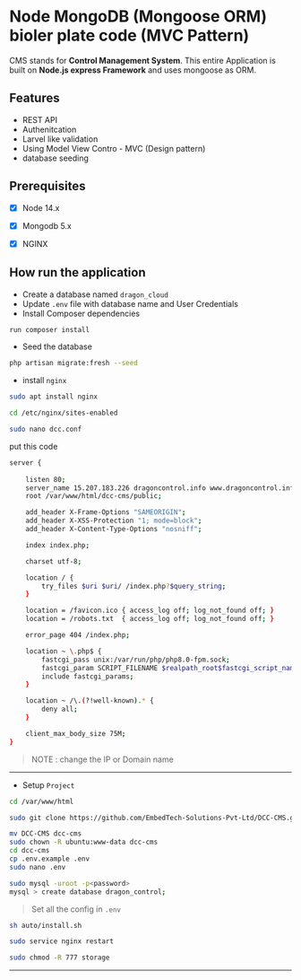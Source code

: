 # Node MongoDB (Mongoose ORM) bioler plate code (MVC Pattern)

CMS stands for __Control Management System__.
This entire Application is built on __Node.js express Framework__ and uses mongoose as ORM.

## Features

* REST API
* Authenitcation 
* Larvel like validation
* Using Model View Contro - MVC (Design pattern)
* database seeding

## Prerequisites
  
-  [x] Node 14.x 
-  [x] Mongodb 5.x
-  [x] NGINX



## How run the application

* Create a database named `dragon_cloud`
* Update `.env` file with database name and User Credentials
* Install Composer dependencies

```bash
run composer install
```

* Seed the database

```bash
php artisan migrate:fresh --seed
```


* install `nginx`
```sh
sudo apt install nginx

cd /etc/nginx/sites-enabled

sudo nano dcc.conf
```

put this code 

```sh
server {
    
    listen 80;
    server_name 15.207.183.226 dragoncontrol.info www.dragoncontrol.info;
    root /var/www/html/dcc-cms/public;

    add_header X-Frame-Options "SAMEORIGIN";
    add_header X-XSS-Protection "1; mode=block";
    add_header X-Content-Type-Options "nosniff";

    index index.php;

    charset utf-8;

    location / {
        try_files $uri $uri/ /index.php?$query_string;
    }

    location = /favicon.ico { access_log off; log_not_found off; }
    location = /robots.txt  { access_log off; log_not_found off; }

    error_page 404 /index.php;

    location ~ \.php$ {
        fastcgi_pass unix:/var/run/php/php8.0-fpm.sock;
        fastcgi_param SCRIPT_FILENAME $realpath_root$fastcgi_script_name;
        include fastcgi_params;
    }

    location ~ /\.(?!well-known).* {
        deny all;
    }

    client_max_body_size 75M;
}
```
> NOTE : change the IP or Domain name
---

* Setup `Project`

```sh
cd /var/www/html 

sudo git clone https://github.com/EmbedTech-Solutions-Pvt-Ltd/DCC-CMS.git

mv DCC-CMS dcc-cms
sudo chown -R ubuntu:www-data dcc-cms
cd dcc-cms
cp .env.example .env
sudo nano .env

sudo mysql -uroot -p<password>
mysql > create database dragon_control;
```
> Set all the config in `.env` 

```sh
sh auto/install.sh

sudo service nginx restart

sudo chmod -R 777 storage
```

---

